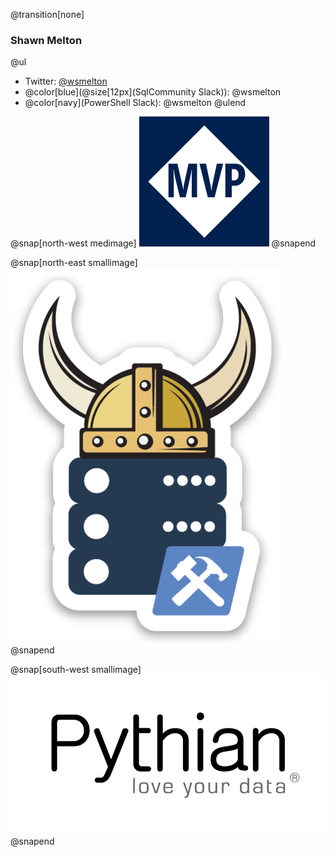 @transition[none]
### Shawn Melton

@ul
- Twitter: [@wsmelton](https://twitter.com/wsmelton)
- @color[blue](@size[12px](SqlCommunity Slack)): @wsmelton
- @color[navy](PowerShell Slack): @wsmelton
@ulend

@snap[north-west medimage]
![mvp-logo](images/mvp_blue_avatar.png)
@snapend

@snap[north-east smallimage]
![dbatools-thor](images/dbatools_thor.png)
@snapend

@snap[south-west smallimage]
![pythian-logo](images/pythian_black.png)
@snapend
